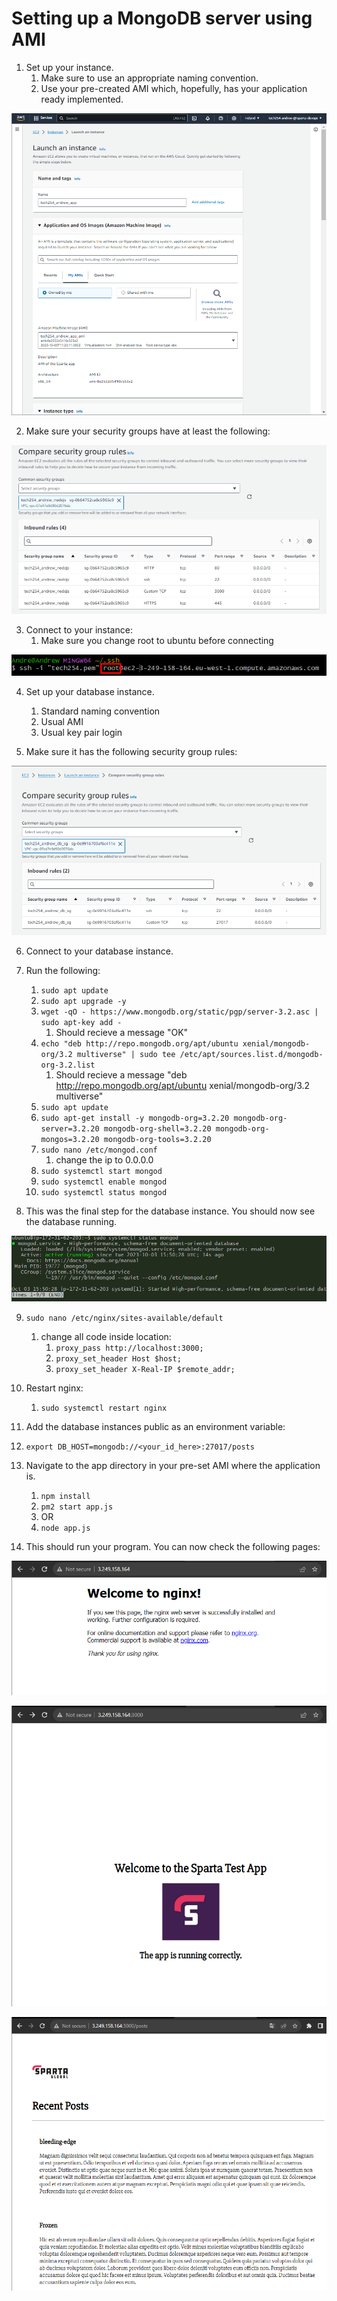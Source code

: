 # Setting up a MongoDB server using AMI

1. Set up your instance.
   1. Make sure to use an appropriate naming convention.
   2. Use your pre-created AMI which, hopefully, has your application ready implemented.


![img.png](images/other_task_images/setting_up_ami_instance.png)

2. Make sure your security groups have at least the following:
   
![img.png](images/other_task_images/ami_security_groups.png)

3. Connect to your instance:
   1. Make sure you change root to ubuntu before connecting

![img.png](images/other_task_images/change_root_to_ubuntu.png)

4. Set up your database instance.
   1. Standard naming convention
   2. Usual AMI
   3. Usual key pair login

5. Make sure it has the following security group rules:

![img.png](images/other_task_images/db_security_rules.png)

6. Connect to your database instance.

7. Run the following:
   1. `sudo apt update`
   2. `sudo apt upgrade -y`
   3. `wget -qO - https://www.mongodb.org/static/pgp/server-3.2.asc | sudo apt-key add -`
      1. Should recieve a message "OK"
   4. `echo "deb http://repo.mongodb.org/apt/ubuntu xenial/mongodb-org/3.2 multiverse" | sudo tee /etc/apt/sources.list.d/mongodb-org-3.2.list`
      1. Should recieve a message "deb http://repo.mongodb.org/apt/ubuntu xenial/mongodb-org/3.2 multiverse"
   5. `sudo apt update`
   6. `sudo apt-get install -y mongodb-org=3.2.20 mongodb-org-server=3.2.20 mongodb-org-shell=3.2.20 mongodb-org-mongos=3.2.20 mongodb-org-tools=3.2.20`
   7. `sudo nano /etc/mongod.conf`
      1. change the ip to 0.0.0.0
   8. `sudo systemctl start mongod`
   9. `sudo systemctl enable mongod`
   10. `sudo systemctl status mongod`

8. This was the final step for the database instance. You should now see the database running.

![img.png](images/other_task_images/database_instance_running.png)

9. `sudo nano /etc/nginx/sites-available/default`
   1.  change all code inside location:
       1.  `proxy_pass http://localhost:3000;`
       2.  `proxy_set_header Host $host;`
       3.  `proxy_set_header X-Real-IP $remote_addr;`

10. Restart nginx:
    1.  `sudo systemctl restart nginx`

11. Add the database instances public as an environment variable:
   1.  `export DB_HOST=mongodb://<your_id_here>:27017/posts`

12. Navigate to the app directory in your pre-set AMI where the application is.
    1.  `npm install`
    2.  `pm2 start app.js` 
    3.  OR
    4.  `node app.js`

13. This should run your program. You can now check the following pages:

![img.png](images/other_task_images/nginx_running.png)

![img.png](images/other_task_images/sparta_app_running.png)

![img.png](images/other_task_images/psots_running.png)